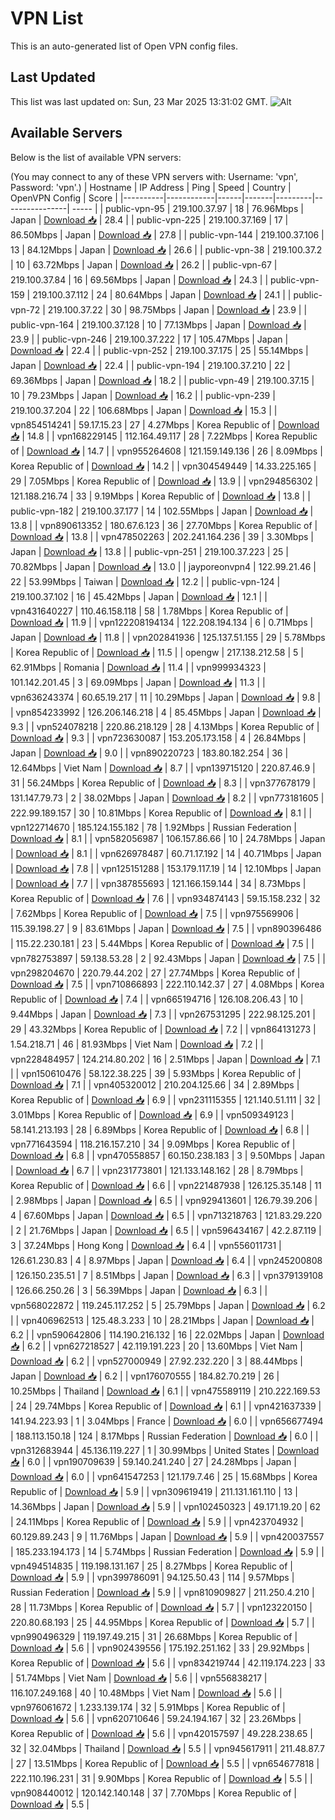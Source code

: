 # VPN List

This is an auto-generated list of Open VPN config files.

## Last Updated

This list was last updated on: Sun, 23 Mar 2025 13:31:02 GMT.
![Alt](https://repobeats.axiom.co/api/embed/186b98318ef1479477931607c1ad7d823f12451f.svg "Repobeats analytics image")

## Available Servers

Below is the list of available VPN servers:

(You may connect to any of these VPN servers with: Username: 'vpn', Password: 'vpn'.)
| Hostname | IP Address | Ping | Speed | Country | OpenVPN Config | Score |
|----------|------------|------|-------|---------|----------------| ----- |
| public-vpn-95 | 219.100.37.97 | 18 | 76.96Mbps | Japan | [Download 📥](./configs/server_0_JP.ovpn) | 28.4 |
| public-vpn-225 | 219.100.37.169 | 17 | 86.50Mbps | Japan | [Download 📥](./configs/server_1_JP.ovpn) | 27.8 |
| public-vpn-144 | 219.100.37.106 | 13 | 84.12Mbps | Japan | [Download 📥](./configs/server_2_JP.ovpn) | 26.6 |
| public-vpn-38 | 219.100.37.2 | 10 | 63.72Mbps | Japan | [Download 📥](./configs/server_3_JP.ovpn) | 26.2 |
| public-vpn-67 | 219.100.37.84 | 16 | 69.56Mbps | Japan | [Download 📥](./configs/server_4_JP.ovpn) | 24.3 |
| public-vpn-159 | 219.100.37.112 | 24 | 80.64Mbps | Japan | [Download 📥](./configs/server_5_JP.ovpn) | 24.1 |
| public-vpn-72 | 219.100.37.22 | 30 | 98.75Mbps | Japan | [Download 📥](./configs/server_6_JP.ovpn) | 23.9 |
| public-vpn-164 | 219.100.37.128 | 10 | 77.13Mbps | Japan | [Download 📥](./configs/server_7_JP.ovpn) | 23.9 |
| public-vpn-246 | 219.100.37.222 | 17 | 105.47Mbps | Japan | [Download 📥](./configs/server_8_JP.ovpn) | 22.4 |
| public-vpn-252 | 219.100.37.175 | 25 | 55.14Mbps | Japan | [Download 📥](./configs/server_9_JP.ovpn) | 22.4 |
| public-vpn-194 | 219.100.37.210 | 22 | 69.36Mbps | Japan | [Download 📥](./configs/server_10_JP.ovpn) | 18.2 |
| public-vpn-49 | 219.100.37.15 | 10 | 79.23Mbps | Japan | [Download 📥](./configs/server_11_JP.ovpn) | 16.2 |
| public-vpn-239 | 219.100.37.204 | 22 | 106.68Mbps | Japan | [Download 📥](./configs/server_12_JP.ovpn) | 15.3 |
| vpn854514241 | 59.17.15.23 | 27 | 4.27Mbps | Korea Republic of | [Download 📥](./configs/server_13_KR.ovpn) | 14.8 |
| vpn168229145 | 112.164.49.117 | 28 | 7.22Mbps | Korea Republic of | [Download 📥](./configs/server_14_KR.ovpn) | 14.7 |
| vpn955264608 | 121.159.149.136 | 26 | 8.09Mbps | Korea Republic of | [Download 📥](./configs/server_15_KR.ovpn) | 14.2 |
| vpn304549449 | 14.33.225.165 | 29 | 7.05Mbps | Korea Republic of | [Download 📥](./configs/server_16_KR.ovpn) | 13.9 |
| vpn294856302 | 121.188.216.74 | 33 | 9.19Mbps | Korea Republic of | [Download 📥](./configs/server_17_KR.ovpn) | 13.8 |
| public-vpn-182 | 219.100.37.177 | 14 | 102.55Mbps | Japan | [Download 📥](./configs/server_18_JP.ovpn) | 13.8 |
| vpn890613352 | 180.67.6.123 | 36 | 27.70Mbps | Korea Republic of | [Download 📥](./configs/server_19_KR.ovpn) | 13.8 |
| vpn478502263 | 202.241.164.236 | 39 | 3.30Mbps | Japan | [Download 📥](./configs/server_20_JP.ovpn) | 13.8 |
| public-vpn-251 | 219.100.37.223 | 25 | 70.82Mbps | Japan | [Download 📥](./configs/server_21_JP.ovpn) | 13.0 |
| jayporeonvpn4 | 122.99.21.46 | 22 | 53.99Mbps | Taiwan | [Download 📥](./configs/server_22_TW.ovpn) | 12.2 |
| public-vpn-124 | 219.100.37.102 | 16 | 45.42Mbps | Japan | [Download 📥](./configs/server_23_JP.ovpn) | 12.1 |
| vpn431640227 | 110.46.158.118 | 58 | 1.78Mbps | Korea Republic of | [Download 📥](./configs/server_24_KR.ovpn) | 11.9 |
| vpn122208194134 | 122.208.194.134 | 6 | 0.71Mbps | Japan | [Download 📥](./configs/server_25_JP.ovpn) | 11.8 |
| vpn202841936 | 125.137.51.155 | 29 | 5.78Mbps | Korea Republic of | [Download 📥](./configs/server_26_KR.ovpn) | 11.5 |
| opengw | 217.138.212.58 | 5 | 62.91Mbps | Romania | [Download 📥](./configs/server_27_RO.ovpn) | 11.4 |
| vpn999934323 | 101.142.201.45 | 3 | 69.09Mbps | Japan | [Download 📥](./configs/server_28_JP.ovpn) | 11.3 |
| vpn636243374 | 60.65.19.217 | 11 | 10.29Mbps | Japan | [Download 📥](./configs/server_29_JP.ovpn) | 9.8 |
| vpn854233992 | 126.206.146.218 | 4 | 85.45Mbps | Japan | [Download 📥](./configs/server_30_JP.ovpn) | 9.3 |
| vpn524078218 | 220.86.218.129 | 28 | 4.13Mbps | Korea Republic of | [Download 📥](./configs/server_31_KR.ovpn) | 9.3 |
| vpn723630087 | 153.205.173.158 | 4 | 26.84Mbps | Japan | [Download 📥](./configs/server_32_JP.ovpn) | 9.0 |
| vpn890220723 | 183.80.182.254 | 36 | 12.64Mbps | Viet Nam | [Download 📥](./configs/server_33_VN.ovpn) | 8.7 |
| vpn139715120 | 220.87.46.9 | 31 | 56.24Mbps | Korea Republic of | [Download 📥](./configs/server_34_KR.ovpn) | 8.3 |
| vpn377678179 | 131.147.79.73 | 2 | 38.02Mbps | Japan | [Download 📥](./configs/server_35_JP.ovpn) | 8.2 |
| vpn773181605 | 222.99.189.157 | 30 | 10.81Mbps | Korea Republic of | [Download 📥](./configs/server_36_KR.ovpn) | 8.1 |
| vpn122714670 | 185.124.155.182 | 78 | 1.92Mbps | Russian Federation | [Download 📥](./configs/server_37_RU.ovpn) | 8.1 |
| vpn582056987 | 106.157.86.66 | 10 | 24.78Mbps | Japan | [Download 📥](./configs/server_38_JP.ovpn) | 8.1 |
| vpn626978487 | 60.71.17.192 | 14 | 40.71Mbps | Japan | [Download 📥](./configs/server_39_JP.ovpn) | 7.8 |
| vpn125151288 | 153.179.117.19 | 14 | 12.10Mbps | Japan | [Download 📥](./configs/server_40_JP.ovpn) | 7.7 |
| vpn387855693 | 121.166.159.144 | 34 | 8.73Mbps | Korea Republic of | [Download 📥](./configs/server_41_KR.ovpn) | 7.6 |
| vpn934874143 | 59.15.158.232 | 32 | 7.62Mbps | Korea Republic of | [Download 📥](./configs/server_42_KR.ovpn) | 7.5 |
| vpn975569906 | 115.39.198.27 | 9 | 83.61Mbps | Japan | [Download 📥](./configs/server_43_JP.ovpn) | 7.5 |
| vpn890396486 | 115.22.230.181 | 23 | 5.44Mbps | Korea Republic of | [Download 📥](./configs/server_44_KR.ovpn) | 7.5 |
| vpn782753897 | 59.138.53.28 | 2 | 92.43Mbps | Japan | [Download 📥](./configs/server_45_JP.ovpn) | 7.5 |
| vpn298204670 | 220.79.44.202 | 27 | 27.74Mbps | Korea Republic of | [Download 📥](./configs/server_46_KR.ovpn) | 7.5 |
| vpn710866893 | 222.110.142.37 | 27 | 4.08Mbps | Korea Republic of | [Download 📥](./configs/server_47_KR.ovpn) | 7.4 |
| vpn665194716 | 126.108.206.43 | 10 | 9.44Mbps | Japan | [Download 📥](./configs/server_48_JP.ovpn) | 7.3 |
| vpn267531295 | 222.98.125.201 | 29 | 43.32Mbps | Korea Republic of | [Download 📥](./configs/server_49_KR.ovpn) | 7.2 |
| vpn864131273 | 1.54.218.71 | 46 | 81.93Mbps | Viet Nam | [Download 📥](./configs/server_50_VN.ovpn) | 7.2 |
| vpn228484957 | 124.214.80.202 | 16 | 2.51Mbps | Japan | [Download 📥](./configs/server_51_JP.ovpn) | 7.1 |
| vpn150610476 | 58.122.38.225 | 39 | 5.93Mbps | Korea Republic of | [Download 📥](./configs/server_52_KR.ovpn) | 7.1 |
| vpn405320012 | 210.204.125.66 | 34 | 2.89Mbps | Korea Republic of | [Download 📥](./configs/server_53_KR.ovpn) | 6.9 |
| vpn231115355 | 121.140.51.111 | 32 | 3.01Mbps | Korea Republic of | [Download 📥](./configs/server_54_KR.ovpn) | 6.9 |
| vpn509349123 | 58.141.213.193 | 28 | 6.89Mbps | Korea Republic of | [Download 📥](./configs/server_55_KR.ovpn) | 6.8 |
| vpn771643594 | 118.216.157.210 | 34 | 9.09Mbps | Korea Republic of | [Download 📥](./configs/server_56_KR.ovpn) | 6.8 |
| vpn470558857 | 60.150.238.183 | 3 | 9.50Mbps | Japan | [Download 📥](./configs/server_57_JP.ovpn) | 6.7 |
| vpn231773801 | 121.133.148.162 | 28 | 8.79Mbps | Korea Republic of | [Download 📥](./configs/server_58_KR.ovpn) | 6.6 |
| vpn221487938 | 126.125.35.148 | 11 | 2.98Mbps | Japan | [Download 📥](./configs/server_59_JP.ovpn) | 6.5 |
| vpn929413601 | 126.79.39.206 | 4 | 67.60Mbps | Japan | [Download 📥](./configs/server_60_JP.ovpn) | 6.5 |
| vpn713218763 | 121.83.29.220 | 2 | 21.76Mbps | Japan | [Download 📥](./configs/server_61_JP.ovpn) | 6.5 |
| vpn596434167 | 42.2.87.119 | 3 | 37.24Mbps | Hong Kong | [Download 📥](./configs/server_62_HK.ovpn) | 6.4 |
| vpn556011731 | 126.61.230.83 | 4 | 8.97Mbps | Japan | [Download 📥](./configs/server_63_JP.ovpn) | 6.4 |
| vpn245200808 | 126.150.235.51 | 7 | 8.51Mbps | Japan | [Download 📥](./configs/server_64_JP.ovpn) | 6.3 |
| vpn379139108 | 126.66.250.26 | 3 | 56.39Mbps | Japan | [Download 📥](./configs/server_65_JP.ovpn) | 6.3 |
| vpn568022872 | 119.245.117.252 | 5 | 25.79Mbps | Japan | [Download 📥](./configs/server_66_JP.ovpn) | 6.2 |
| vpn406962513 | 125.48.3.233 | 10 | 28.21Mbps | Japan | [Download 📥](./configs/server_67_JP.ovpn) | 6.2 |
| vpn590642806 | 114.190.216.132 | 16 | 22.02Mbps | Japan | [Download 📥](./configs/server_68_JP.ovpn) | 6.2 |
| vpn627218527 | 42.119.191.223 | 20 | 13.60Mbps | Viet Nam | [Download 📥](./configs/server_69_VN.ovpn) | 6.2 |
| vpn527000949 | 27.92.232.220 | 3 | 88.44Mbps | Japan | [Download 📥](./configs/server_70_JP.ovpn) | 6.2 |
| vpn176070555 | 184.82.70.219 | 26 | 10.25Mbps | Thailand | [Download 📥](./configs/server_71_TH.ovpn) | 6.1 |
| vpn475589119 | 210.222.169.53 | 24 | 29.74Mbps | Korea Republic of | [Download 📥](./configs/server_72_KR.ovpn) | 6.1 |
| vpn421637339 | 141.94.223.93 | 1 | 3.04Mbps | France | [Download 📥](./configs/server_73_FR.ovpn) | 6.0 |
| vpn656677494 | 188.113.150.18 | 124 | 8.17Mbps | Russian Federation | [Download 📥](./configs/server_74_RU.ovpn) | 6.0 |
| vpn312683944 | 45.136.119.227 | 1 | 30.99Mbps | United States | [Download 📥](./configs/server_75_US.ovpn) | 6.0 |
| vpn190709639 | 59.140.241.240 | 27 | 24.28Mbps | Japan | [Download 📥](./configs/server_76_JP.ovpn) | 6.0 |
| vpn641547253 | 121.179.7.46 | 25 | 15.68Mbps | Korea Republic of | [Download 📥](./configs/server_77_KR.ovpn) | 5.9 |
| vpn309619419 | 211.131.161.110 | 13 | 14.36Mbps | Japan | [Download 📥](./configs/server_78_JP.ovpn) | 5.9 |
| vpn102450323 | 49.171.19.20 | 62 | 24.11Mbps | Korea Republic of | [Download 📥](./configs/server_79_KR.ovpn) | 5.9 |
| vpn423704932 | 60.129.89.243 | 9 | 11.76Mbps | Japan | [Download 📥](./configs/server_80_JP.ovpn) | 5.9 |
| vpn420037557 | 185.233.194.173 | 14 | 5.74Mbps | Russian Federation | [Download 📥](./configs/server_81_RU.ovpn) | 5.9 |
| vpn494514835 | 119.198.131.167 | 25 | 8.27Mbps | Korea Republic of | [Download 📥](./configs/server_82_KR.ovpn) | 5.9 |
| vpn399786091 | 94.125.50.43 | 114 | 9.57Mbps | Russian Federation | [Download 📥](./configs/server_83_RU.ovpn) | 5.9 |
| vpn810909827 | 211.250.4.210 | 28 | 11.73Mbps | Korea Republic of | [Download 📥](./configs/server_84_KR.ovpn) | 5.7 |
| vpn123220150 | 220.80.68.193 | 25 | 44.95Mbps | Korea Republic of | [Download 📥](./configs/server_85_KR.ovpn) | 5.7 |
| vpn990496329 | 119.197.49.215 | 31 | 26.68Mbps | Korea Republic of | [Download 📥](./configs/server_86_KR.ovpn) | 5.6 |
| vpn902439556 | 175.192.251.162 | 33 | 29.92Mbps | Korea Republic of | [Download 📥](./configs/server_87_KR.ovpn) | 5.6 |
| vpn834219744 | 42.119.174.223 | 33 | 51.74Mbps | Viet Nam | [Download 📥](./configs/server_88_VN.ovpn) | 5.6 |
| vpn556838217 | 116.107.249.168 | 40 | 10.48Mbps | Viet Nam | [Download 📥](./configs/server_89_VN.ovpn) | 5.6 |
| vpn976061672 | 1.233.139.174 | 32 | 5.91Mbps | Korea Republic of | [Download 📥](./configs/server_90_KR.ovpn) | 5.6 |
| vpn620710646 | 59.24.194.167 | 32 | 23.26Mbps | Korea Republic of | [Download 📥](./configs/server_91_KR.ovpn) | 5.6 |
| vpn420157597 | 49.228.238.65 | 32 | 32.04Mbps | Thailand | [Download 📥](./configs/server_92_TH.ovpn) | 5.5 |
| vpn945617911 | 211.48.87.7 | 27 | 13.51Mbps | Korea Republic of | [Download 📥](./configs/server_93_KR.ovpn) | 5.5 |
| vpn654677818 | 222.110.196.231 | 31 | 9.90Mbps | Korea Republic of | [Download 📥](./configs/server_94_KR.ovpn) | 5.5 |
| vpn908440012 | 120.142.140.148 | 37 | 7.70Mbps | Korea Republic of | [Download 📥](./configs/server_95_KR.ovpn) | 5.5 |
